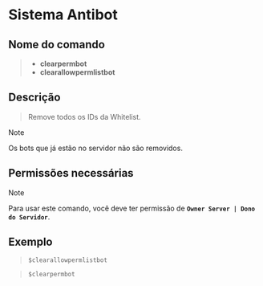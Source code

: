 # Sistema Antibot

## Nome do comando
> * **clearpermbot**
> * **clearallowpermlistbot**

## Descrição
> Remove todos os IDs da Whitelist.

> [!NOTE]
> Os bots que já estão no servidor não são removidos.

## Permissões necessárias
> [!NOTE]
> Para usar este comando, você deve ter permissão de **`Owner Server | Dono do Servidor`**.

## Exemplo
> `$clearallowpermlistbot`

> `$clearpermbot`